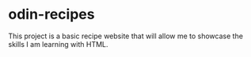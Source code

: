# odin-recipes
This project is a basic recipe website that will allow me to showcase the skills I am learning with HTML.